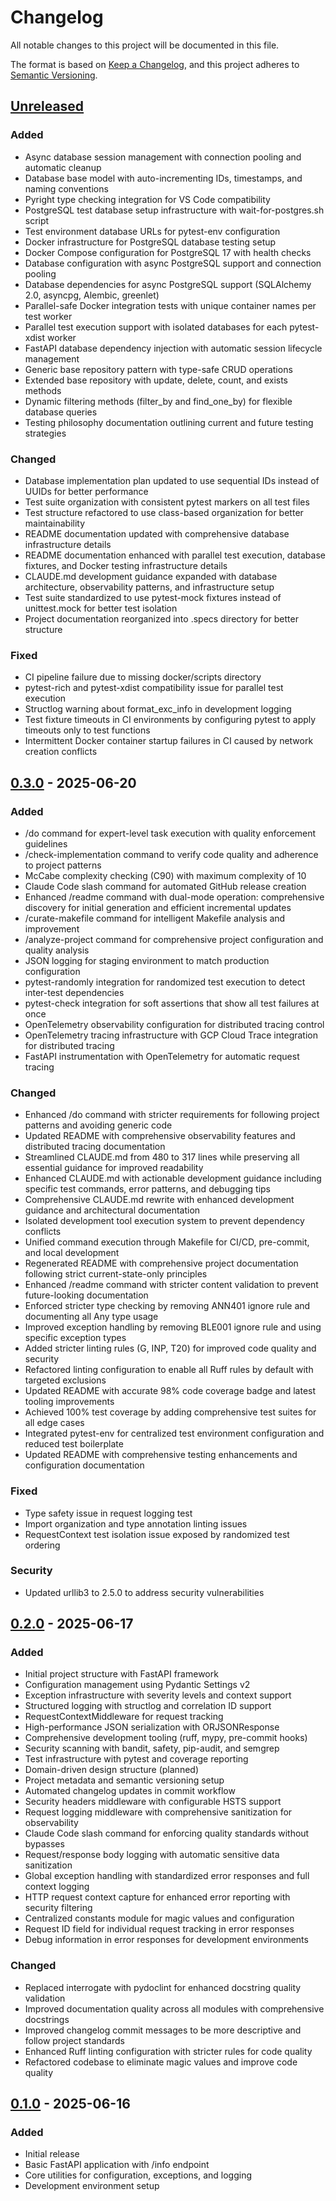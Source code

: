 # Changelog

All notable changes to this project will be documented in this file.

The format is based on [Keep a Changelog](https://keepachangelog.com/en/1.1.0/),
and this project adheres to [Semantic Versioning](https://semver.org/spec/v2.0.0.html).

## [Unreleased]

### Added
- Async database session management with connection pooling and automatic cleanup
- Database base model with auto-incrementing IDs, timestamps, and naming conventions
- Pyright type checking integration for VS Code compatibility
- PostgreSQL test database setup infrastructure with wait-for-postgres.sh script
- Test environment database URLs for pytest-env configuration
- Docker infrastructure for PostgreSQL database testing setup
- Docker Compose configuration for PostgreSQL 17 with health checks
- Database configuration with async PostgreSQL support and connection pooling
- Database dependencies for async PostgreSQL support (SQLAlchemy 2.0, asyncpg, Alembic, greenlet)
- Parallel-safe Docker integration tests with unique container names per test worker
- Parallel test execution support with isolated databases for each pytest-xdist worker
- FastAPI database dependency injection with automatic session lifecycle management
- Generic base repository pattern with type-safe CRUD operations
- Extended base repository with update, delete, count, and exists methods
- Dynamic filtering methods (filter_by and find_one_by) for flexible database queries
- Testing philosophy documentation outlining current and future testing strategies

### Changed
- Database implementation plan updated to use sequential IDs instead of UUIDs for better performance
- Test suite organization with consistent pytest markers on all test files
- Test structure refactored to use class-based organization for better maintainability
- README documentation updated with comprehensive database infrastructure details
- README documentation enhanced with parallel test execution, database fixtures, and Docker testing infrastructure details
- CLAUDE.md development guidance expanded with database architecture, observability patterns, and infrastructure setup
- Test suite standardized to use pytest-mock fixtures instead of unittest.mock for better test isolation
- Project documentation reorganized into .specs directory for better structure

### Fixed
- CI pipeline failure due to missing docker/scripts directory
- pytest-rich and pytest-xdist compatibility issue for parallel test execution
- Structlog warning about format_exc_info in development logging
- Test fixture timeouts in CI environments by configuring pytest to apply timeouts only to test functions
- Intermittent Docker container startup failures in CI caused by network creation conflicts

## [0.3.0] - 2025-06-20

### Added
- /do command for expert-level task execution with quality enforcement guidelines
- /check-implementation command to verify code quality and adherence to project patterns
- McCabe complexity checking (C90) with maximum complexity of 10
- Claude Code slash command for automated GitHub release creation
- Enhanced /readme command with dual-mode operation: comprehensive discovery for initial generation and efficient incremental updates
- /curate-makefile command for intelligent Makefile analysis and improvement
- /analyze-project command for comprehensive project configuration and quality analysis
- JSON logging for staging environment to match production configuration
- pytest-randomly integration for randomized test execution to detect inter-test dependencies
- pytest-check integration for soft assertions that show all test failures at once
- OpenTelemetry observability configuration for distributed tracing control
- OpenTelemetry tracing infrastructure with GCP Cloud Trace integration for distributed tracing
- FastAPI instrumentation with OpenTelemetry for automatic request tracing

### Changed
- Enhanced /do command with stricter requirements for following project patterns and avoiding generic code
- Updated README with comprehensive observability features and distributed tracing documentation
- Streamlined CLAUDE.md from 480 to 317 lines while preserving all essential guidance for improved readability
- Enhanced CLAUDE.md with actionable development guidance including specific test commands, error patterns, and debugging tips
- Comprehensive CLAUDE.md rewrite with enhanced development guidance and architectural documentation
- Isolated development tool execution system to prevent dependency conflicts
- Unified command execution through Makefile for CI/CD, pre-commit, and local development
- Regenerated README with comprehensive project documentation following strict current-state-only principles
- Enhanced /readme command with stricter content validation to prevent future-looking documentation
- Enforced stricter type checking by removing ANN401 ignore rule and documenting all Any type usage
- Improved exception handling by removing BLE001 ignore rule and using specific exception types
- Added stricter linting rules (G, INP, T20) for improved code quality and security
- Refactored linting configuration to enable all Ruff rules by default with targeted exclusions
- Updated README with accurate 98% code coverage badge and latest tooling improvements
- Achieved 100% test coverage by adding comprehensive test suites for all edge cases
- Integrated pytest-env for centralized test environment configuration and reduced test boilerplate
- Updated README with comprehensive testing enhancements and configuration documentation

### Fixed
- Type safety issue in request logging test
- Import organization and type annotation linting issues
- RequestContext test isolation issue exposed by randomized test ordering

### Security
- Updated urllib3 to 2.5.0 to address security vulnerabilities

## [0.2.0] - 2025-06-17

### Added
- Initial project structure with FastAPI framework
- Configuration management using Pydantic Settings v2
- Exception infrastructure with severity levels and context support
- Structured logging with structlog and correlation ID support
- RequestContextMiddleware for request tracking
- High-performance JSON serialization with ORJSONResponse
- Comprehensive development tooling (ruff, mypy, pre-commit hooks)
- Security scanning with bandit, safety, pip-audit, and semgrep
- Test infrastructure with pytest and coverage reporting
- Domain-driven design structure (planned)
- Project metadata and semantic versioning setup
- Automated changelog updates in commit workflow
- Security headers middleware with configurable HSTS support
- Request logging middleware with comprehensive sanitization for observability
- Claude Code slash command for enforcing quality standards without bypasses
- Request/response body logging with automatic sensitive data sanitization
- Global exception handling with standardized error responses and full context logging
- HTTP request context capture for enhanced error reporting with security filtering
- Centralized constants module for magic values and configuration
- Request ID field for individual request tracking in error responses
- Debug information in error responses for development environments

### Changed
- Replaced interrogate with pydoclint for enhanced docstring quality validation
- Improved documentation quality across all modules with comprehensive docstrings
- Improved changelog commit messages to be more descriptive and follow project standards
- Enhanced Ruff linting configuration with stricter rules for code quality
- Refactored codebase to eliminate magic values and improve code quality

## [0.1.0] - 2025-06-16

### Added
- Initial release
- Basic FastAPI application with /info endpoint
- Core utilities for configuration, exceptions, and logging
- Development environment setup

[Unreleased]: https://github.com/daniel-jorge/tributum-back/compare/v0.3.0...HEAD
[0.3.0]: https://github.com/daniel-jorge/tributum-back/compare/v0.2.0...v0.3.0
[0.2.0]: https://github.com/daniel-jorge/tributum-back/compare/v0.1.0...v0.2.0
[0.1.0]: https://github.com/daniel-jorge/tributum-back/releases/tag/v0.1.0
